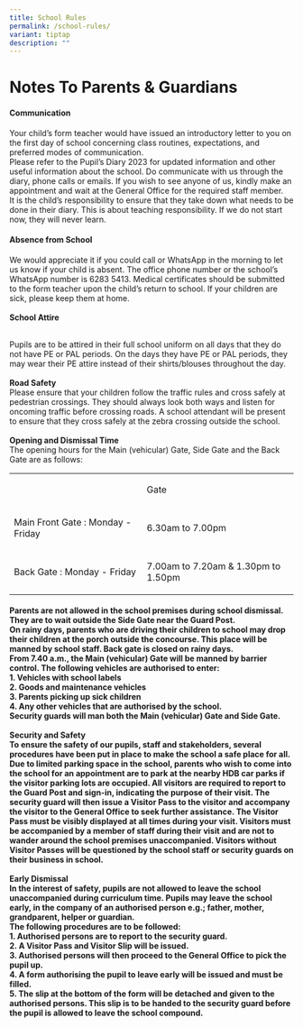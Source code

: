 ```yaml
---
title: School Rules
permalink: /school-rules/
variant: tiptap
description: ""
---
```

<h1><strong>Notes To Parents &amp; Guardians</strong></h1>
<h4><strong>Communication</strong></h4>
<p>Your child’s form teacher would have issued an introductory letter to
you on the first day of school concerning class routines, expectations,
and preferred modes of communication.
<br>Please refer to the Pupil’s Diary 2023 for updated information and other
useful information about the school. Do communicate with us through the
diary, phone calls or emails. If you wish to see anyone of us, kindly make
an appointment and wait at the General Office for the required staff member.
<br>It is the child’s responsibility to ensure that they take down what needs
to be done in their diary. This is about teaching responsibility. If we
do not start now, they will never learn.
<br>
</p>
<h4><strong>Absence from School</strong></h4>
<p>We would appreciate it if you could call or WhatsApp in the morning to
let us know if your child is absent. The office phone number or the school’s
WhatsApp number is 6283 5413. Medical certificates should be submitted
to the form teacher upon the child’s return to school. If your children
are sick, please keep them at home.
<br>
<br><strong>School Attire</strong>
</p>
<p>
<br>Pupils are to be attired in their full school uniform on all days that
they do not have PE or PAL periods. On the days they have PE or PAL periods,
they may wear their PE attire instead of their shirts/blouses throughout
the day.
<br>
<br><strong>Road Safety</strong>
<br>Please ensure that your children follow the traffic rules and cross safely
at pedestrian crossings. They should always look both ways and listen for
oncoming traffic before crossing roads. A school attendant will be present
to ensure that they cross safely at the zebra crossing outside the school.
<br>
<br><strong>Opening and Dismissal Time</strong>
<br>The opening hours for the Main (vehicular) Gate, Side Gate and the Back
Gate are as follows:</p>
<table style="minWidth: 50px">
<colgroup>
<col>
<col>
</colgroup>
<tbody>
<tr>
<td rowspan="1" colspan="1">
<p></p>
</td>
<td rowspan="1" colspan="1">
<p>Gate</p>
</td>
</tr>
<tr>
<td rowspan="1" colspan="1">
<p>Main Front Gate : Monday - Friday</p>
</td>
<td rowspan="1" colspan="1">
<p>6.30am to 7.00pm</p>
</td>
</tr>
<tr>
<td rowspan="1" colspan="1">
<p>Back Gate : Monday - Friday</p>
</td>
<td rowspan="1" colspan="1">
<p>7.00am to 7.20am &amp; 1.30pm to 1.50pm</p>
</td>
</tr>
</tbody>
</table>
<h4>Parents are not allowed in the school premises during school dismissal. They are to wait outside the Side Gate near the Guard Post. <br>On rainy days, parents who are driving their children to school may drop their children at the porch outside the concourse. This place will be manned by school staff. Back gate is closed on rainy days. <br>From 7.40 a.m., the Main (vehicular) Gate will be manned by barrier control. The following vehicles are authorised to enter: <br>1. Vehicles with school labels <br>2. Goods and maintenance vehicles <br>3. Parents picking up sick children <br>4. Any other vehicles that are authorised by the school. <br>Security guards will man both the Main (vehicular) Gate and Side Gate. <br><br><strong>Security and Safety</strong><br>To ensure the safety of our pupils, staff and stakeholders, several procedures have been put in place to make the school a safe place for all. <br>Due to limited parking space in the school, parents who wish to come into the school for an appointment are to park at the nearby HDB car parks if the visitor parking lots are occupied. All visitors are required to report to the Guard Post and sign-in, indicating the purpose of their visit. The security guard will then issue a Visitor Pass to the visitor and accompany the visitor to the General Office to seek further assistance. The Visitor Pass must be visibly displayed at all times during your visit. Visitors must be accompanied by a member of staff during their visit and are not to wander around the school premises unaccompanied. Visitors without Visitor Passes will be questioned by the school staff or security guards on their business in school. <br><br><strong>Early Dismissal</strong><br>In the interest of safety, pupils are not allowed to leave the school unaccompanied during curriculum time. Pupils may leave the school early, in the company of an authorised person e.g.; father, mother, grandparent, helper or guardian. <br>The following procedures are to be followed: <br>1. Authorised persons are to report to the security guard. <br>2. A Visitor Pass and Visitor Slip will be issued. <br>3. Authorised persons will then proceed to the General Office to pick the pupil up. <br>4. A form authorising the pupil to leave early will be issued and must be filled. <br>5. The slip at the bottom of the form will be detached and given to the authorised persons. This slip is to be handed to the security guard before the pupil is allowed to leave the school compound.</h4>
<p></p>